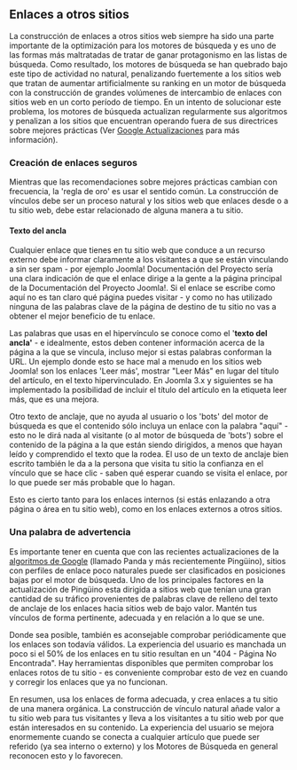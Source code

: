 <!-- Filename: Linking_To_Other_Sites / Display title: Enlaces a otros sitios -->

## Enlaces a otros sitios

La construcción de enlaces a otros sitios web siempre ha sido una parte
importante de la optimización para los motores de búsqueda y es uno de
las formas más maltratadas de tratar de ganar protagonismo en las listas
de búsqueda. Como resultado, los motores de búsqueda se han quebrado
bajo este tipo de actividad no natural, penalizando fuertemente a los
sitios web que tratan de aumentar artificialmente su ranking en un motor
de búsqueda con la construcción de grandes volúmenes de intercambio de
enlaces con sitios web en un corto período de tiempo. En un intento de
solucionar este problema, los motores de búsqueda actualizan
regularmente sus algoritmos y penalizan a los sitios que encuentran
operando fuera de sus directrices sobre mejores prácticas (Ver <a
href="https://docs.joomla.org/Search_Engine_Optimization:Google_Updates"
class="new"
title="Special:MyLanguage/Search Engine Optimization:Google Updates (page does not exist)">Google
Actualizaciones</a> para más información).

### Creación de enlaces seguros

Mientras que las recomendaciones sobre mejores prácticas cambian con
frecuencia, la 'regla de oro' es usar el sentido común. La construcción
de vínculos debe ser un proceso natural y los sitios web que enlaces
desde o a tu sitio web, debe estar relacionado de alguna manera a tu
sitio.

#### Texto del ancla

Cualquier enlace que tienes en tu sitio web que conduce a un recurso
externo debe informar claramente a los visitantes a que se están
vinculando a sin ser spam - por ejemplo  Joomla! Documentación del
Proyecto sería una
clara indicación de que el enlace dirige a la gente a la página
principal de la Documentación del Proyecto Joomla!. Si el enlace se
escribe como aquí
no es tan claro qué página puedes visitar - y como no has utilizado
ninguna de las palabras clave de la página de destino de tu sitio no vas
a obtener el mejor beneficio de tu enlace.

Las palabras que usas en el hipervínculo se conoce como el '**texto del
ancla'** - e idealmente, estos deben contener información acerca de la
página a la que se vincula, incluso mejor si estas palabras conforman la
URL. Un ejemplo donde esto se hace mal a menudo en los sitios web
Joomla! son los enlaces 'Leer más', mostrar "Leer Más" en lugar del
título del artículo, en el texto hipervinculado. En Joomla 3.x y
siguientes se ha implementado la posibilidad de incluir el título del
artículo en la etiqueta leer más, que es una mejora.

Otro texto de anclaje, que no ayuda al usuario o los 'bots' del motor de
búsqueda es que el contenido sólo incluya un enlace con la palabra
"aquí" - esto no le dirá nada al visitante (o al motor de búsqueda de
'bots') sobre el contenido de la página a la que están siendo dirigidos,
a menos que hayan leído y comprendido el texto que la rodea. El uso de
un texto de anclaje bien escrito también le da a la persona que visita
tu sitio la confianza en el vínculo que se hace clic - saben qué esperar
cuando se visita el enlace, por lo que puede ser más probable que lo
hagan.

Esto es cierto tanto para los enlaces internos (si estás enlazando a
otra página o área en tu sitio web), como en los enlaces externos a
otros sitios.

### Una palabra de advertencia

Es importante tener en cuenta que con las recientes actualizaciones de
la <a
href="https://docs.joomla.org/Search_Engine_Optimization:Google_Updates"
class="new"
title="Special:MyLanguage/Search Engine Optimization:Google Updates (page does not exist)">algoritmos
de Google</a> (llamado Panda y más recientemente Pingüino), sitios con
perfiles de enlace poco naturales puede ser clasificados en posiciones
bajas por el motor de búsqueda. Uno de los principales factores en la
actualización de Pingüino esta dirigida a sitios web que tenían una gran
cantidad de su tráfico provenientes de palabras clave de relleno del
texto de anclaje de los enlaces hacia sitios web de bajo valor. Mantén
tus vínculos de forma pertinente, adecuada y en relación a lo que se
une.

Donde sea posible, también es aconsejable comprobar periódicamente que
los enlaces son todavía válidos. La experiencia del usuario es manchada
un poco si el 50% de los enlaces en tu sitio resultan en un "404 -
Página No Encontrada". Hay herramientas disponibles que permiten
comprobar los enlaces rotos de tu sitio - es conveniente comprobar esto
de vez en cuando y corregir los enlaces que ya no funcionan.

En resumen, usa los enlaces de forma adecuada, y crea enlaces a tu sitio
de una manera orgánica. La construcción de vínculo natural añade valor a
tu sitio web para tus visitantes y lleva a los visitantes a tu sitio web
por que están interesados en su contenido. La experiencia del usuario se
mejora enormemente cuando se conecta a cualquier artículo que puede ser
referido (ya sea interno o externo) y los Motores de Búsqueda en general
reconocen esto y lo favorecen.
